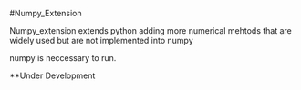 #Numpy_Extension


Numpy_extension extends python adding more numerical 
mehtods that are widely used but are not implemented 
into numpy


numpy is neccessary to run.


**Under Development
